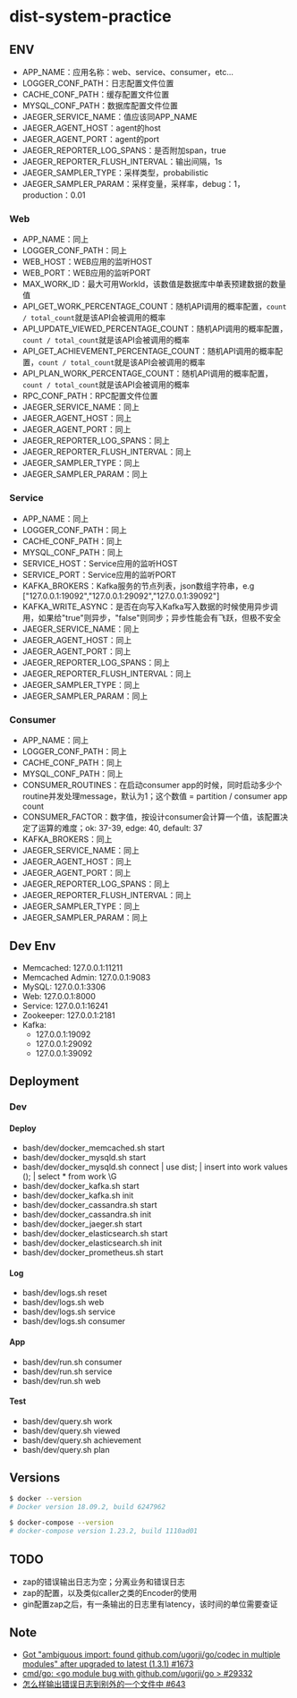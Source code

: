 dist-system-practice
====================

## ENV
* APP_NAME：应用名称：web、service、consumer，etc...
* LOGGER_CONF_PATH：日志配置文件位置
* CACHE_CONF_PATH：缓存配置文件位置
* MYSQL_CONF_PATH：数据库配置文件位置
* JAEGER_SERVICE_NAME：值应该同APP_NAME
* JAEGER_AGENT_HOST：agent的host
* JAEGER_AGENT_PORT：agent的port
* JAEGER_REPORTER_LOG_SPANS：是否附加span，true
* JAEGER_REPORTER_FLUSH_INTERVAL：输出间隔，1s
* JAEGER_SAMPLER_TYPE：采样类型，probabilistic
* JAEGER_SAMPLER_PARAM：采样变量，采样率，debug：1，production：0.01

### Web
* APP_NAME：同上
* LOGGER_CONF_PATH：同上
* WEB_HOST：WEB应用的监听HOST
* WEB_PORT：WEB应用的监听PORT
* MAX_WORK_ID：最大可用WorkId，该数值是数据库中单表预建数据的数量值
* API_GET_WORK_PERCENTAGE_COUNT：随机API调用的概率配置，`count / total_count`就是该API会被调用的概率
* API_UPDATE_VIEWED_PERCENTAGE_COUNT：随机API调用的概率配置，`count / total_count`就是该API会被调用的概率
* API_GET_ACHIEVEMENT_PERCENTAGE_COUNT：随机API调用的概率配置，`count / total_count`就是该API会被调用的概率
* API_PLAN_WORK_PERCENTAGE_COUNT：随机API调用的概率配置，`count / total_count`就是该API会被调用的概率
* RPC_CONF_PATH：RPC配置文件位置
* JAEGER_SERVICE_NAME：同上
* JAEGER_AGENT_HOST：同上
* JAEGER_AGENT_PORT：同上
* JAEGER_REPORTER_LOG_SPANS：同上
* JAEGER_REPORTER_FLUSH_INTERVAL：同上
* JAEGER_SAMPLER_TYPE：同上
* JAEGER_SAMPLER_PARAM：同上

### Service
* APP_NAME：同上
* LOGGER_CONF_PATH：同上
* CACHE_CONF_PATH：同上
* MYSQL_CONF_PATH：同上
* SERVICE_HOST：Service应用的监听HOST
* SERVICE_PORT：Service应用的监听PORT
* KAFKA_BROKERS：Kafka服务的节点列表，json数组字符串，e.g ["127.0.0.1:19092","127.0.0.1:29092","127.0.0.1:39092"]
* KAFKA_WRITE_ASYNC：是否在向写入Kafka写入数据的时候使用异步调用，如果给"true"则异步，"false"则同步；异步性能会有飞跃，但极不安全
* JAEGER_SERVICE_NAME：同上
* JAEGER_AGENT_HOST：同上
* JAEGER_AGENT_PORT：同上
* JAEGER_REPORTER_LOG_SPANS：同上
* JAEGER_REPORTER_FLUSH_INTERVAL：同上
* JAEGER_SAMPLER_TYPE：同上
* JAEGER_SAMPLER_PARAM：同上

### Consumer
* APP_NAME：同上
* LOGGER_CONF_PATH：同上
* CACHE_CONF_PATH：同上
* MYSQL_CONF_PATH：同上
* CONSUMER_ROUTINES：在启动consumer app的时候，同时启动多少个routine并发处理message，默认为1；这个数值 = partition / consumer app count
* CONSUMER_FACTOR：数字值，按设计consumer会计算一个值，该配置决定了运算的难度；ok: 37-39, edge: 40, default: 37
* KAFKA_BROKERS：同上
* JAEGER_SERVICE_NAME：同上
* JAEGER_AGENT_HOST：同上
* JAEGER_AGENT_PORT：同上
* JAEGER_REPORTER_LOG_SPANS：同上
* JAEGER_REPORTER_FLUSH_INTERVAL：同上
* JAEGER_SAMPLER_TYPE：同上
* JAEGER_SAMPLER_PARAM：同上

## Dev Env
* Memcached: 127.0.0.1:11211
* Memcached Admin: 127.0.0.1:9083
* MySQL: 127.0.0.1:3306
* Web: 127.0.0.1:8000
* Service: 127.0.0.1:16241
* Zookeeper: 127.0.0.1:2181
* Kafka:
    * 127.0.0.1:19092
    * 127.0.0.1:29092
    * 127.0.0.1:39092

## Deployment
### Dev
#### Deploy
* bash/dev/docker_memcached.sh start
* bash/dev/docker_mysqld.sh start
* bash/dev/docker_mysqld.sh connect | use dist; | insert into work values (); | select * from work \G
* bash/dev/docker_kafka.sh start
* bash/dev/docker_kafka.sh init
* bash/dev/docker_cassandra.sh start
* bash/dev/docker_cassandra.sh init
* bash/dev/docker_jaeger.sh start
* bash/dev/docker_elasticsearch.sh start
* bash/dev/docker_elasticsearch.sh init
* bash/dev/docker_prometheus.sh start

#### Log
* bash/dev/logs.sh reset
* bash/dev/logs.sh web
* bash/dev/logs.sh service
* bash/dev/logs.sh consumer

#### App
* bash/dev/run.sh consumer
* bash/dev/run.sh service
* bash/dev/run.sh web

#### Test
* bash/dev/query.sh work
* bash/dev/query.sh viewed
* bash/dev/query.sh achievement
* bash/dev/query.sh plan

## Versions
```bash
$ docker --version
# Docker version 18.09.2, build 6247962

$ docker-compose --version
# docker-compose version 1.23.2, build 1110ad01
```

## TODO
* zap的错误输出日志为空；分离业务和错误日志
* zap的配置，以及类似caller之类的Encoder的使用
* gin配置zap之后，有一条输出的日志里有latency，该时间的单位需要查证

## Note
* [Got "ambiguous import: found github.com/ugorji/go/codec in multiple modules" after upgraded to latest (1.3.1) #1673](https://github.com/gin-gonic/gin/issues/1673#issuecomment-482023570)
* [cmd/go: <go module bug with github.com/ugorji/go > #29332](https://github.com/golang/go/issues/29332#issuecomment-448669442)
* [怎么样输出错误日志到别外的一个文件中 #643](https://github.com/uber-go/zap/issues/643)